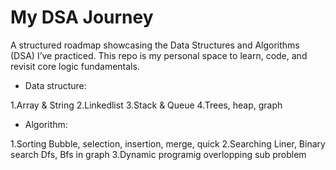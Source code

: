 # My DSA Journey

A structured roadmap showcasing the Data Structures and Algorithms (DSA) I’ve practiced. This repo is my personal space to learn, code, and revisit core logic fundamentals.


* Data structure:



1.Array & String
2.Linkedlist
3.Stack & Queue
4.Trees, heap, graph



* Algorithm:


  
1.Sorting
Bubble, selection, insertion, merge, quick
2.Searching
Liner, Binary search
Dfs, Bfs in graph
3.Dynamic programig
overlopping sub problem
  


